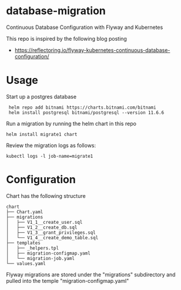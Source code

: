 # database-migration
Continuous Database Configuration with Flyway and Kubernetes

This repo is inspired by the following blog posting

* https://reflectoring.io/flyway-kubernetes-continuous-database-configuration/

# Usage

Start up a postgres database

     helm repo add bitnami https://charts.bitnami.com/bitnami
     helm install postgresql bitnami/postgresql --version 11.6.6

Run a migration by running the helm chart in this repo

    helm install migrate1 chart

Review the migration logs as follows:

    kubectl logs -l job-name=migrate1

# Configuration

Chart has the following structure

    chart
    ├── Chart.yaml
    ├── migrations
    │   ├── V1_1__create_user.sql
    │   ├── V1_2__create_db.sql
    │   ├── V1_3__grant_privileges.sql
    │   └── V1_4__create_demo_table.sql
    ├── templates
    │   ├── _helpers.tpl
    │   ├── migration-configmap.yaml
    │   └── migration-job.yaml
    └── values.yaml

Flyway migrations are stored under the "migrations" subdirectory and pulled into the temple "migration-configmap.yaml"
